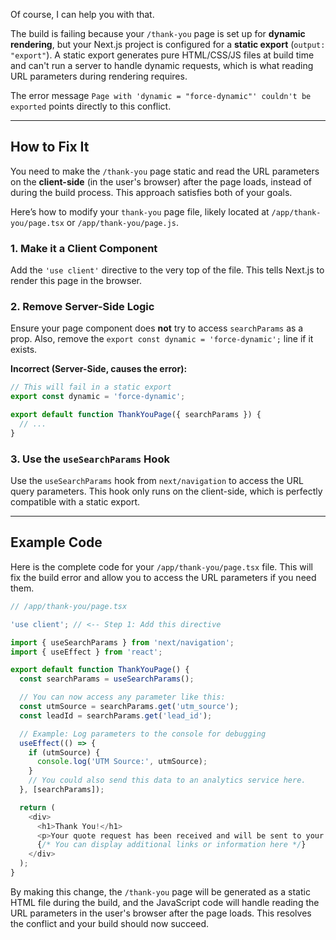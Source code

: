 Of course, I can help you with that.

The build is failing because your `/thank-you` page is set up for **dynamic rendering**, but your Next.js project is configured for a **static export** (`output: "export"`). A static export generates pure HTML/CSS/JS files at build time and can't run a server to handle dynamic requests, which is what reading URL parameters during rendering requires.

The error message `Page with 'dynamic = "force-dynamic"' couldn't be exported` points directly to this conflict.

-----

## How to Fix It

You need to make the `/thank-you` page static and read the URL parameters on the **client-side** (in the user's browser) after the page loads, instead of during the build process. This approach satisfies both of your goals.

Here’s how to modify your `thank-you` page file, likely located at `/app/thank-you/page.tsx` or `/app/thank-you/page.js`.

### 1\. Make it a Client Component

Add the `'use client'` directive to the very top of the file. This tells Next.js to render this page in the browser.

### 2\. Remove Server-Side Logic

Ensure your page component does **not** try to access `searchParams` as a prop. Also, remove the `export const dynamic = 'force-dynamic';` line if it exists.

**Incorrect (Server-Side, causes the error):**

```javascript
// This will fail in a static export
export const dynamic = 'force-dynamic';

export default function ThankYouPage({ searchParams }) {
  // ...
}
```

### 3\. Use the `useSearchParams` Hook

Use the `useSearchParams` hook from `next/navigation` to access the URL query parameters. This hook only runs on the client-side, which is perfectly compatible with a static export.

-----

## Example Code

Here is the complete code for your `/app/thank-you/page.tsx` file. This will fix the build error and allow you to access the URL parameters if you need them.

```typescript
// /app/thank-you/page.tsx

'use client'; // <-- Step 1: Add this directive

import { useSearchParams } from 'next/navigation';
import { useEffect } from 'react';

export default function ThankYouPage() {
  const searchParams = useSearchParams();

  // You can now access any parameter like this:
  const utmSource = searchParams.get('utm_source');
  const leadId = searchParams.get('lead_id');

  // Example: Log parameters to the console for debugging
  useEffect(() => {
    if (utmSource) {
      console.log('UTM Source:', utmSource);
    }
    // You could also send this data to an analytics service here.
  }, [searchParams]);

  return (
    <div>
      <h1>Thank You!</h1>
      <p>Your quote request has been received and will be sent to your email shortly.</p>
      {/* You can display additional links or information here */}
    </div>
  );
}
```

By making this change, the `/thank-you` page will be generated as a static HTML file during the build, and the JavaScript code will handle reading the URL parameters in the user's browser after the page loads. This resolves the conflict and your build should now succeed.